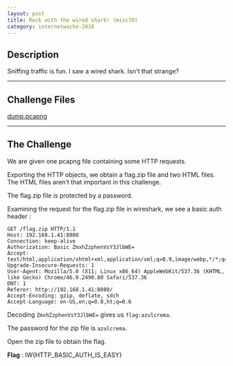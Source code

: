 ```yaml
---
layout: post
title: Rock with the wired shark! (misc70)
category: internetwache-2016
---
```


## Description

Sniffing traffic is fun. I saw a wired shark. Isn't that strange?

---

## Challenge Files
[dump.pcapng](/assets/bin/internetwache-2016/shark-dump.pcapng)

---

## The Challenge

We are given one pcapng file containing some HTTP requests.

Exporting the HTTP objects, we obtain a flag.zip file and two HTML files.
The HTML files aren't that important in this challenge.

The flag.zip file is protected by a password.

Examining the request for the flag.zip file in wireshark, we see a basic auth header :

    GET /flag.zip HTTP/1.1
    Host: 192.168.1.41:8080
    Connection: keep-alive
    Authorization: Basic ZmxhZzphenVsY3JlbWE=
    Accept: text/html,application/xhtml+xml,application/xml;q=0.9,image/webp,*/*;q=0.8
    Upgrade-Insecure-Requests: 1
    User-Agent: Mozilla/5.0 (X11; Linux x86_64) AppleWebKit/537.36 (KHTML, like Gecko) Chrome/46.0.2490.80 Safari/537.36
    DNT: 1
    Referer: http://192.168.1.41:8080/
    Accept-Encoding: gzip, deflate, sdch
    Accept-Language: en-US,en;q=0.8,ht;q=0.6

Decoding `ZmxhZzphenVsY3JlbWE=` gives us `flag:azulcrema`.

The password for the zip file is `azulcrema`.

Open the zip file to obtain the flag.

**Flag** : IW{HTTP_BASIC_AUTH_IS_EASY}


